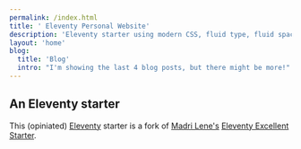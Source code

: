 ```yaml
---
permalink: /index.html
title: ' Eleventy Personal Website'
description: 'Eleventy starter using modern CSS, fluid type, fluid spacing, flexible layout and progressive enhancement.'
layout: 'home'
blog:
  title: 'Blog'
  intro: "I'm showing the last 4 blog posts, but there might be more!"
---
```


## An Eleventy starter

This (opiniated) [Eleventy](https://www.11ty.dev/) starter is a fork of [Madri Lene's](https://front-end.social/@lene) [Eleventy Excellent Starter](https://github.com/madrilene/eleventy-excellent).
